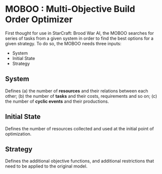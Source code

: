# MOBOO : Multi-Objective Build Order Optimizer

First thought for use in StarCraft: Brood War AI, the MOBOO searches
for series of tasks from a given system in order to find the best
options for a given strategy. To do so, the MOBOO needs three inputs:
* System
* Initial State
* Strategy

## System
Defines (a) the number of **resources** and their relations between each
other; (b) the number of **tasks** and their costs, requirements and so
on; (c) the number of **cyclic events** and their productions.

## Initial State
Defines the number of resources collected and used at the initial
point of optimization.

## Strategy
Defines the additional objective functions, and additional restrictions
that need to be applied to the original model.
